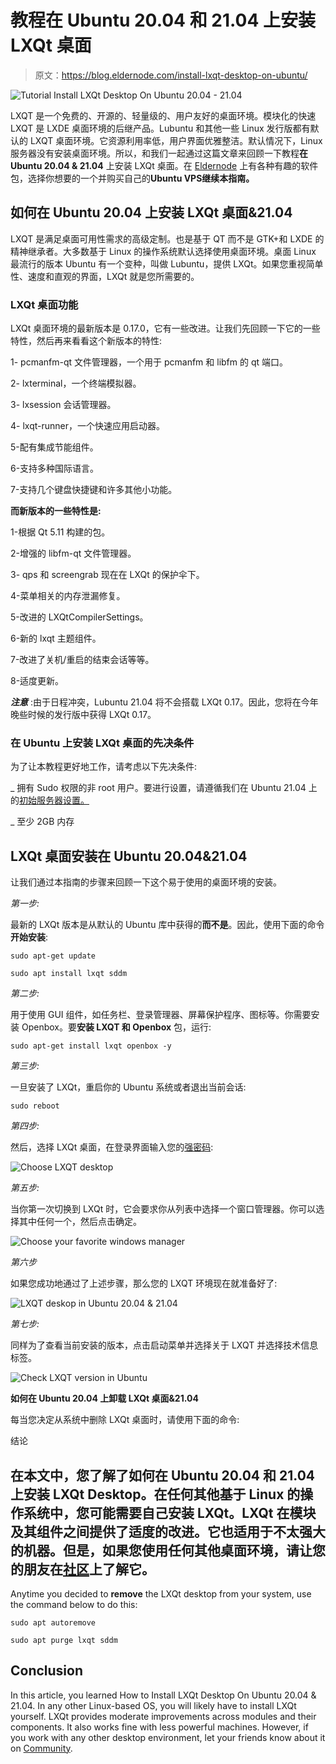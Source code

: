 # 教程在 Ubuntu 20.04 和 21.04 上安装 LXQt 桌面

> 原文：<https://blog.eldernode.com/install-lxqt-desktop-on-ubuntu/>

![Tutorial Install LXQt Desktop On Ubuntu 20.04 - 21.04](img/796c9ea6d69171f71e62564afebf625e.png)

LXQT 是一个免费的、开源的、轻量级的、用户友好的桌面环境。模块化的快速 LXQT 是 LXDE 桌面环境的后继产品。Lubuntu 和其他一些 Linux 发行版都有默认的 LXQT 桌面环境。它资源利用率低，用户界面优雅整洁。默认情况下，Linux 服务器没有安装桌面环境。所以，和我们一起通过这篇文章来回顾一下教程**在 Ubuntu 20.04 & 21.04** 上安装 LXQt 桌面。在 [Eldernode](https://eldernode.com/) 上有各种有趣的软件包，选择你想要的一个并购买自己的**Ubuntu VPS继续本指南。**

## **如何在 Ubuntu 20.04 上安装 LXQt 桌面&21.04**

LXQT 是满足桌面可用性需求的高级定制。也是基于 QT 而不是 GTK+和 LXDE 的精神继承者。大多数基于 Linux 的操作系统默认选择使用桌面环境。桌面 Linux 最流行的版本 Ubuntu 有一个变种，叫做 Lubuntu，提供 LXQt。如果您重视简单性、速度和直观的界面，LXQt 就是您所需要的。

### **LXQt 桌面功能**

LXQt 桌面环境的最新版本是 0.17.0，它有一些改进。让我们先回顾一下它的一些特性，然后再来看看这个新版本的特性:

1- pcmanfm-qt 文件管理器，一个用于 pcmanfm 和 libfm 的 qt 端口。

2- lxterminal，一个终端模拟器。

3- lxsession 会话管理器。

4- lxqt-runner，一个快速应用启动器。

5-配有集成节能组件。

6-支持多种国际语言。

7-支持几个键盘快捷键和许多其他小功能。

**而新版本的一些特性是:**

1-根据 Qt 5.11 构建的包。

2-增强的 libfm-qt 文件管理器。

3- qps 和 screengrab 现在在 LXQt 的保护伞下。

4-菜单相关的内存泄漏修复。

5-改进的 LXQtCompilerSettings。

6-新的 lxqt 主题组件。

7-改进了关机/重启的结束会话等等。

8-适度更新。

***注意*** :由于日程冲突，Lubuntu 21.04 将不会搭载 LXQt 0.17。因此，您将在今年晚些时候的发行版中获得 LXQt 0.17。

### **在 Ubuntu 上安装 LXQt 桌面的先决条件**

为了让本教程更好地工作，请考虑以下先决条件:

_ 拥有 Sudo 权限的非 root 用户。要进行设置，请遵循我们在 Ubuntu 21.04 上的[初始服务器设置。](https://blog.eldernode.com/initial-server-setup-on-ubuntu-21-04/)

_ 至少 2GB 内存

## **LXQt 桌面安装在 Ubuntu 20.04&21.04**

让我们通过本指南的步骤来回顾一下这个易于使用的桌面环境的安装。

*第一步:*

最新的 LXQt 版本是从默认的 Ubuntu 库中获得的**而不是**。因此，使用下面的命令**开始安装**:

```
sudo apt-get update
```

```
sudo apt install lxqt sddm
```

*第二步:*

用于使用 GUI 组件，如任务栏、登录管理器、屏幕保护程序、图标等。你需要安装 Openbox。要**安装 LXQT 和 Openbox** 包，运行:

```
sudo apt-get install lxqt openbox -y
```

*第三步:*

一旦安装了 LXQt，重启你的 Ubuntu 系统或者退出当前会话:

```
sudo reboot
```

*第四步:*

然后，选择 LXQt 桌面，在登录界面输入您的[强密码](https://blog.eldernode.com/how-to-create-strong-password/):

![Choose LXQT desktop](img/57e02d66bcd7b93b456e3aa61b2786e5.png)

*第五步:*

当你第一次切换到 LXQt 时，它会要求你从列表中选择一个窗口管理器。你可以选择其中任何一个，然后点击确定。

![Choose your favorite windows manager](img/61b707ad5704a74d9acba5d95cf30d67.png)

*第六步*

如果您成功地通过了上述步骤，那么您的 LXQT 环境现在就准备好了:

![LXQT deskop in Ubuntu 20.04 & 21.04](img/3ff5121cabff0fde4f1c047a1b06d064.png)

*第七步:*

同样为了查看当前安装的版本，点击启动菜单并选择关于 LXQT 并选择技术信息标签。

![Check LXQT version in Ubuntu](img/171028d27c4d4ec0ca5035523e76c709.png)

**如何在 Ubuntu 20.04 上卸载 LXQt 桌面&21.04**

每当您决定从系统中删除 LXQt 桌面时，请使用下面的命令:

结论

## 在本文中，您了解了如何在 Ubuntu 20.04 和 21.04 上安装 LXQt Desktop。在任何其他基于 Linux 的操作系统中，您可能需要自己安装 LXQt。LXQt 在模块及其组件之间提供了适度的改进。它也适用于不太强大的机器。但是，如果您使用任何其他桌面环境，请让您的朋友在[社区](https://community.eldernode.com/)上了解它。

Anytime you decided to **remove** the LXQt desktop from your system, use the command below to do this:

```
sudo apt autoremove
```

```
sudo apt purge lxqt sddm
```

## Conclusion

In this article, you learned How to Install LXQt Desktop On Ubuntu 20.04 & 21.04\. In any other Linux-based OS, you will likely have to install LXQt yourself. LXQt provides moderate improvements across modules and their components. It also works fine with less powerful machines. However, if you work with any other desktop environment, let your friends know about it on [Community](https://community.eldernode.com/).